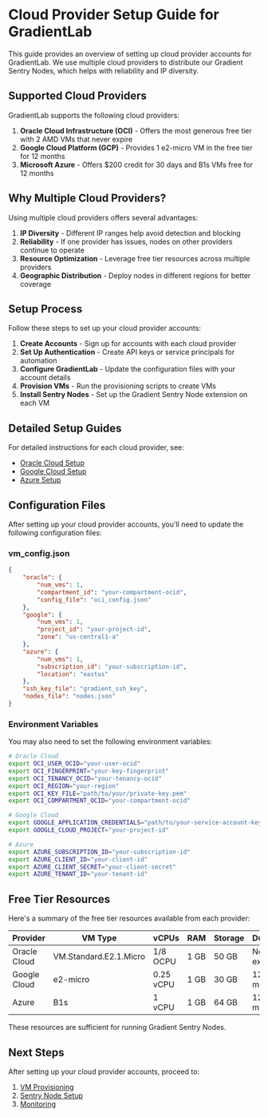# Cloud Provider Setup Guide for GradientLab

This guide provides an overview of setting up cloud provider accounts for GradientLab. We use multiple cloud providers to distribute our Gradient Sentry Nodes, which helps with reliability and IP diversity.

## Supported Cloud Providers

GradientLab supports the following cloud providers:

1. **Oracle Cloud Infrastructure (OCI)** - Offers the most generous free tier with 2 AMD VMs that never expire
2. **Google Cloud Platform (GCP)** - Provides 1 e2-micro VM in the free tier for 12 months
3. **Microsoft Azure** - Offers $200 credit for 30 days and B1s VMs free for 12 months

## Why Multiple Cloud Providers?

Using multiple cloud providers offers several advantages:

1. **IP Diversity** - Different IP ranges help avoid detection and blocking
2. **Reliability** - If one provider has issues, nodes on other providers continue to operate
3. **Resource Optimization** - Leverage free tier resources across multiple providers
4. **Geographic Distribution** - Deploy nodes in different regions for better coverage

## Setup Process

Follow these steps to set up your cloud provider accounts:

1. **Create Accounts** - Sign up for accounts with each cloud provider
2. **Set Up Authentication** - Create API keys or service principals for automation
3. **Configure GradientLab** - Update the configuration files with your account details
4. **Provision VMs** - Run the provisioning scripts to create VMs
5. **Install Sentry Nodes** - Set up the Gradient Sentry Node extension on each VM

## Detailed Setup Guides

For detailed instructions for each cloud provider, see:

- [Oracle Cloud Setup](oracle_cloud_setup.md)
- [Google Cloud Setup](google_cloud_setup.md)
- [Azure Setup](azure_cloud_setup.md)

## Configuration Files

After setting up your cloud provider accounts, you'll need to update the following configuration files:

### vm_config.json

```json
{
    "oracle": {
        "num_vms": 1,
        "compartment_id": "your-compartment-ocid",
        "config_file": "oci_config.json"
    },
    "google": {
        "num_vms": 1,
        "project_id": "your-project-id",
        "zone": "us-central1-a"
    },
    "azure": {
        "num_vms": 1,
        "subscription_id": "your-subscription-id",
        "location": "eastus"
    },
    "ssh_key_file": "gradient_ssh_key",
    "nodes_file": "nodes.json"
}
```

### Environment Variables

You may also need to set the following environment variables:

```bash
# Oracle Cloud
export OCI_USER_OCID="your-user-ocid"
export OCI_FINGERPRINT="your-key-fingerprint"
export OCI_TENANCY_OCID="your-tenancy-ocid"
export OCI_REGION="your-region"
export OCI_KEY_FILE="path/to/your/private-key.pem"
export OCI_COMPARTMENT_OCID="your-compartment-ocid"

# Google Cloud
export GOOGLE_APPLICATION_CREDENTIALS="path/to/your-service-account-key.json"
export GOOGLE_CLOUD_PROJECT="your-project-id"

# Azure
export AZURE_SUBSCRIPTION_ID="your-subscription-id"
export AZURE_CLIENT_ID="your-client-id"
export AZURE_CLIENT_SECRET="your-client-secret"
export AZURE_TENANT_ID="your-tenant-id"
```

## Free Tier Resources

Here's a summary of the free tier resources available from each provider:

| Provider | VM Type | vCPUs | RAM | Storage | Duration |
|----------|---------|-------|-----|---------|----------|
| Oracle Cloud | VM.Standard.E2.1.Micro | 1/8 OCPU | 1 GB | 50 GB | Never expires |
| Google Cloud | e2-micro | 0.25 vCPU | 1 GB | 30 GB | 12 months |
| Azure | B1s | 1 vCPU | 1 GB | 64 GB | 12 months |

These resources are sufficient for running Gradient Sentry Nodes.

## Next Steps

After setting up your cloud provider accounts, proceed to:

1. [VM Provisioning](../vm_provisioning/README.md)
2. [Sentry Node Setup](../sentry_node_setup/README.md)
3. [Monitoring](../monitoring/README.md)
